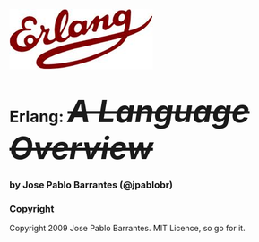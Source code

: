 ![Erlang Man and Ruby Guy](erlang.jpg)

<h1>Erlang: <em style="text-decoration:line-through; font-size:55px;">A Language Overview</em></h1>

### by Jose Pablo Barrantes (@jpablobr)

### Copyright

Copyright 2009 Jose Pablo Barrantes. MIT Licence, so go for it.
